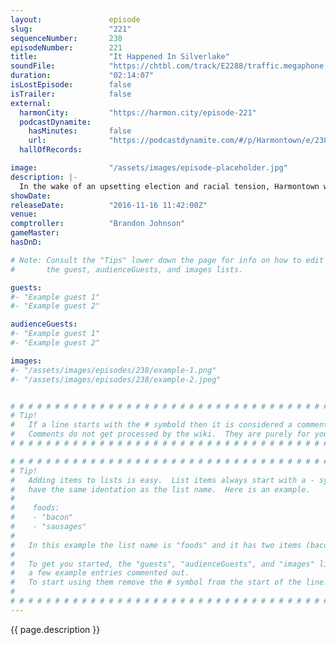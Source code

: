 ```yaml
---
layout:               episode
slug:                 "221"
sequenceNumber:       238
episodeNumber:        221
title:                "It Happened In Silverlake"
soundFile:            "https://chtbl.com/track/E2288/traffic.megaphone.fm/STA6470253579.mp3"
duration:             "02:14:07"
isLostEpisode:        false
isTrailer:            false
external:
  harmonCity:         "https://harmon.city/episode-221"
  podcastDynamite:
    hasMinutes:       false
    url:              "https://podcastdynamite.com/#/p/Harmontown/e/238/221"
  hallOfRecords:      

image:                "/assets/images/episode-placeholder.jpg"
description: |-
  In the wake of an upsetting election and racial tension, Harmontown welcomes the Avenger's Elizabeth Olsen, Rick and Morty's Brandon Johnson and our first musical guest ever Babes to suss it all out. Ha-ha-ha ha-ha ha ha-ha.
showDate:             
releaseDate:          "2016-11-16 11:42:00Z"
venue:                
comptroller:          "Brandon Johnson"
gameMaster:           
hasDnD:               

# Note: Consult the "Tips" lower down the page for info on how to edit
#       the guest, audienceGuests, and images lists.

guests:
#- "Example guest 1"
#- "Example guest 2"

audienceGuests:
#- "Example guest 1"
#- "Example guest 2"

images:
#- "/assets/images/episodes/238/example-1.png"
#- "/assets/images/episodes/238/example-2.jpeg"


# # # # # # # # # # # # # # # # # # # # # # # # # # # # # # # # # # # # # # # # # # # # #
# Tip!
#   If a line starts with the # symbold then it is considered a comment.
#   Comments do not get processed by the wiki.  They are purely for your information.
# # # # # # # # # # # # # # # # # # # # # # # # # # # # # # # # # # # # # # # # # # # # #

# # # # # # # # # # # # # # # # # # # # # # # # # # # # # # # # # # # # # # # # # # # # #
# Tip!
#   Adding items to lists is easy.  List items always start with a - symbol and have
#   have the same identation as the list name.  Here is an example.
#
#    foods:
#    - "bacon"
#    - "sausages"
#
#   In this example the list name is "foods" and it has two items (bacon, and sausages).
#
#   To get you started, the "guests", "audienceGuests", and "images" lists below have
#   a few example entries commented out.
#   To start using them remove the # symbol from the start of the line.
#
# # # # # # # # # # # # # # # # # # # # # # # # # # # # # # # # # # # # # # # # # # # # #
---
```


<!-- The episode description will be rendered here -->
{{ page.description }}

<!-- Add your content BELOW here -->
<!-- vvvvvvvvvvvvvvvvvvvvvvvvvvv -->




<!-- ^^^^^^^^^^^^^^^^^^^^^^^^^^^ -->
<!-- Add your content ABOVE here -->

<!-- The episode gallery will be rendered here -->